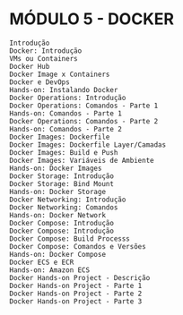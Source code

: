 # MÓDULO 5 - DOCKER

    Introdução
    Docker: Introdução
    VMs ou Containers
    Docker Hub
    Docker Image x Containers
    Docker e DevOps
    Hands-on: Instalando Docker
    Docker Operations: Introdução
    Docker Operations: Comandos - Parte 1
    Hands-on: Comandos - Parte 1
    Docker Operations: Comandos - Parte 2
    Hands-on: Comandos - Parte 2
    Docker Images: Dockerfile
    Docker Images: Dockerfile Layer/Camadas
    Docker Images: Build e Push
    Docker Images: Variáveis de Ambiente
    Hands-on: Docker Images
    Docker Storage: Introdução
    Docker Storage: Bind Mount
    Hands-on: Docker Storage
    Docker Networking: Introdução
    Docker Networking: Comandos
    Hands-on: Docker Network
    Docker Compose: Introdução
    Docker Compose: Introdução
    Docker Compose: Build Processs
    Docker Compose: Comandos e Versões
    Hands-on: Docker Compose
    Docker ECS e ECR
    Hands-on: Amazon ECS
    Docker Hands-on Project - Descrição
    Docker Hands-on Project - Parte 1
    Docker Hands-on Project - Parte 2
    Docker Hands-on Project - Parte 3

